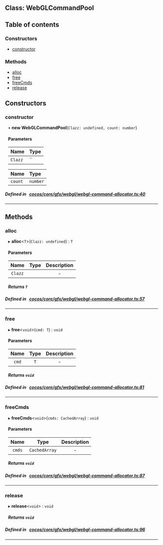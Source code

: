 
## Class: WebGLCommandPool





<div class="table-of-content">
<h2>Table of contents</h2>


### Constructors

- [ constructor](#constructor)

### Methods

- [ alloc](#alloc)
- [ free](#free)
- [ freeCmds](#freeCmds)
- [ release](#release)
</div>

## Constructors


### constructor
<div style="margin-left: 10px;">

• **new WebGLCommandPool**(`Clazz: undefined, count: number`)

#### Parameters
| Name | Type |
| :------ | :------ |
| `Clazz` | `` |





| Name | Type |
| :------ | :------ |
| `count` | `number` |





</div>

##### Defined in &nbsp;   [cocos/core/gfx/webgl/webgl-command-allocator.ts:40](https://github.com/cocos-creator/engine/blob/c7bf6b8a9/cocos/core/gfx/webgl/webgl-command-allocator.ts#L40)&nbsp;


---

<!---->
## Methods

### alloc
<div style="margin-left: 10px;">

▸   **alloc**<`T`\>(`Clazz: undefined`) : `T`




<!---->
<!--    #### Returns `T` -->
<!---->

#### Parameters

| Name | Type | Description |
| :------: | :------: | :------: |
| `Clazz` |  | - |



##### Returns `T`




</div>

##### Defined in &nbsp;   [cocos/core/gfx/webgl/webgl-command-allocator.ts:57](https://github.com/cocos-creator/engine/blob/c7bf6b8a9/cocos/core/gfx/webgl/webgl-command-allocator.ts#L57)&nbsp;
___
### free
<div style="margin-left: 10px;">

▸   **free**<`void`\>(`cmd: T`) : `void`




<!---->
<!--    #### Returns `void` -->
<!---->

#### Parameters

| Name | Type | Description |
| :------: | :------: | :------: |
| `cmd` | `T` | - |



##### Returns `void`




</div>

##### Defined in &nbsp;   [cocos/core/gfx/webgl/webgl-command-allocator.ts:81](https://github.com/cocos-creator/engine/blob/c7bf6b8a9/cocos/core/gfx/webgl/webgl-command-allocator.ts#L81)&nbsp;
___
### freeCmds
<div style="margin-left: 10px;">

▸   **freeCmds**<`void`\>(`cmds: CachedArray`) : `void`




<!---->
<!--    #### Returns `void` -->
<!---->

#### Parameters

| Name | Type | Description |
| :------: | :------: | :------: |
| `cmds` | `CachedArray` | - |



##### Returns `void`




</div>

##### Defined in &nbsp;   [cocos/core/gfx/webgl/webgl-command-allocator.ts:87](https://github.com/cocos-creator/engine/blob/c7bf6b8a9/cocos/core/gfx/webgl/webgl-command-allocator.ts#L87)&nbsp;
___
### release
<div style="margin-left: 10px;">

▸   **release**<`void`\> : `void`




<!---->
<!--    #### Returns `void` -->
<!---->


##### Returns `void`




</div>

##### Defined in &nbsp;   [cocos/core/gfx/webgl/webgl-command-allocator.ts:96](https://github.com/cocos-creator/engine/blob/c7bf6b8a9/cocos/core/gfx/webgl/webgl-command-allocator.ts#L96)&nbsp;
___
<!---->



